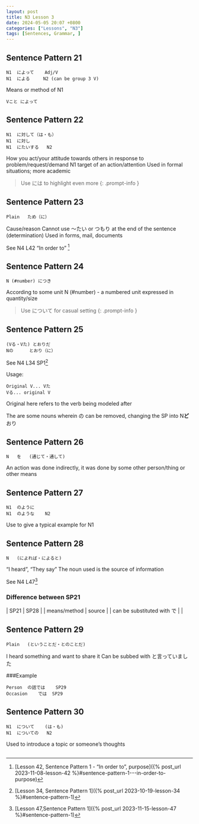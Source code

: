 ```yaml
---
layout: post
title: N3 Lesson 3
date: 2024-05-05 20:07 +0800
categories: ["Lessons", "N3"]
tags: [Sentences, Grammar, ]
---
```


## Sentence Pattern 21
```
N1	によって	Adj/V
N1	による		N2 (can be group 3 V)
```	
Means or method of N1
			
```
Vこと	によって
```
				
## Sentence Pattern 22
```
N1	に対して（は・も）
N1	に対し
N1	にたいする	N2
```
How you act/your attitude towards others in response to problem/request/demand
N1 target of an action/attention
Used in formal situations; more academic

> Use には to highlight even more
{: .prompt-info }
 
## Sentence Pattern 23
```
Plain	ため（に）
```
Cause/reason
Cannot use ～たい or つもり at the end of the sentence (determination)
Used in forms, mail, documents

See N4 L42 “In order to” [^fn1]

## Sentence Pattern 24
```
N (#number) につき
```
According to some unit
N (#number) - a numbered unit expressed in quantity/size

> Use について for casual setting
{: .prompt-info }

## Sentence Pattern 25
```
(Vる・Vた)	とおりだ
Nの		とおり（に）
```
See N4 L34 SP1[^fn2]

Usage:
```
Original V... Vた
Vる... original V
```
Original here refers to the verb being modeled after

The are some nouns wherein の can be removed, changing the SP into N**ど**おり

## Sentence Pattern 26
```
N	を	(通じて・通して)
```
An action was done indirectly, it was done by some other person/thing or other means
 
## Sentence Pattern 27
```
N1	のように
N1	のような	N2
```
Use to give a typical example for N1

## Sentence Pattern 28
```
N	(によれば・によると)
```
“I heard”, “They say”
The noun used is the source of information

See N4 L47[^fn3]

### Difference between SP21
| SP21 | SP28 |
|  means/method | source |
| can be substituted with で | |

## Sentence Pattern 29
```
Plain	(ということだ・とのことだ)
````
I heard something and want to share it
Can be subbed with と言っていました	

###Example
```
Person	の話では	SP29
Occasion	では	SP29
```

## Sentence Pattern 30
```
N1	について	(は・も)
N1	についての	N2
```
Used to introduce a topic or someone’s thoughts

##
[^fn1]: [Lesson 42, Sentence Pattern 1 - “In order to”, purpose]({% post_url 2023-11-08-lesson-42 %}#sentence-pattern-1---in-order-to-purpose)
[^fn2]: [Lesson 34, Sentence Pattern 1]({% post_url 2023-10-19-lesson-34 %}#sentence-pattern-1)
[^fn3]: [Lesson 47,Sentence Pattern 1]({% post_url 2023-11-15-lesson-47 %}#sentence-pattern-1)
